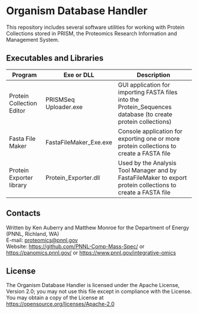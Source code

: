 # Organism Database Handler

This repository includes several software utilities for working with Protein Collections
stored in PRISM, the Proteomics Research Information and Management System.

## Executables and Libraries

| Program  | Exe or DLL  | Description |
|----------|-------------|-------------|
| Protein Collection Editor | PRISMSeq Uploader.exe | GUI application for importing FASTA files into the Protein_Sequences database (to create protein collections) |
| Fasta File Maker | FastaFileMaker_Exe.exe | Console application for exporting one or more protein collections to create a FASTA file |
| Protein Exporter library | Protein_Exporter.dll | Used by the Analysis Tool Manager and by FastaFileMaker to export protein collections to create a FASTA file |

## Contacts

Written by Ken Auberry and Matthew Monroe for the Department of Energy (PNNL, Richland, WA) \
E-mail: proteomics@pnnl.gov \
Website: https://github.com/PNNL-Comp-Mass-Spec/ or https://panomics.pnnl.gov/ or https://www.pnnl.gov/integrative-omics

## License

The Organism Database Handler is licensed under the Apache License, Version 2.0; 
you may not use this file except in compliance with the License.  You may obtain 
a copy of the License at https://opensource.org/licenses/Apache-2.0

